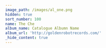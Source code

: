 ```yaml
---
image_path: /images/al_one.png
hidden: true
sort_number: 100
name: The Che
album_name: Catalogue Albumn Name
album_url: 'http://goldenrobotrecords.com/'
_hide_content: true
---
```

